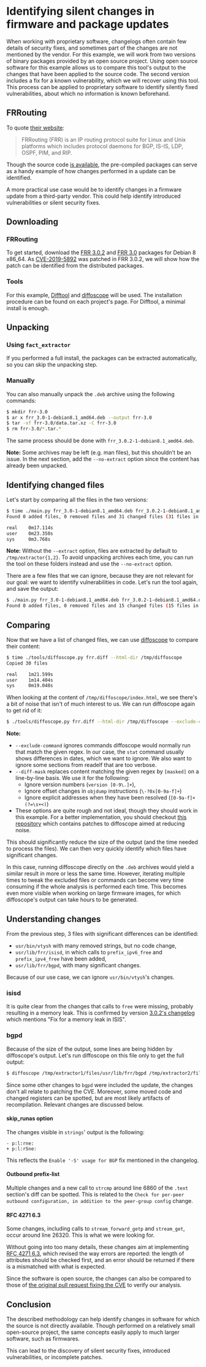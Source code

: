 # Identifying silent changes in firmware and package updates

When working with proprietary software, changelogs often contain few details of security fixes, and sometimes part of the changes are not mentioned by the vendor. For this example, we will work from two versions of binary packages provided by an open source project. Using open source software for this example allows us to compare this tool's output to the changes that have been applied to the source code.
The second version includes a fix for a known vulnerability, which we will recover using this tool. This process can be applied to proprietary software to identify silently fixed vulnerabilities, about which no information is known beforehand.

## FRRouting

To quote [their website](https://frrouting.org/):

> FRRouting (FRR) is an IP routing protocol suite for Linux and Unix platforms which includes protocol daemons for BGP, IS-IS, LDP, OSPF, PIM, and RIP.

Though the source code [is available](https://github.com/FRRouting/frr), the pre-compiled packages can serve as a handy example of how changes performed in a update can be identified.

A more practical use case would be to identify changes in a firmware update from a third-party vendor. This could help identify introduced vulnerabilities or silent security fixes. 

## Downloading

### FRRouting

To get started, download the [FRR 3.0.2](https://github.com/FRRouting/frr/releases/download/frr-3.0.2/frr_3.0.2-1-debian8.1_amd64.deb) and [FRR 3.0](https://github.com/FRRouting/frr/releases/download/frr-3.0/frr_3.0-1-debian8.1_amd64.deb) packages for Debian 8 x86_64.
As [CVE-2019-5892](https://frrouting.org/community/security/cve-2019-5892.html) was patched in FRR 3.0.2, we will show how the patch can be identified from the distributed packages.

### Tools

For this example, [Difftool](https://github.com/airbus-seclab/Difftool) and [diffoscope](https://diffoscope.org) will be used. The installation procedure can be found on each project's page. For Difftool, a minimal install is enough.

## Unpacking

### Using `fact_extractor`

If you performed a full install, the packages can be extracted automatically, so you can skip the unpacking step.

### Manually

You can also manually unpack the `.deb` archive using the following commands:

```bash
$ mkdir frr-3.0
$ ar x frr_3.0-1-debian8.1_amd64.deb --output frr-3.0
$ tar -xf frr-3.0/data.tar.xz -C frr-3.0
$ rm frr-3.0/*.tar.*
```

The same process should be done with `frr_3.0.2-1-debian8.1_amd64.deb`.

**Note:** Some archives may be left (e.g. man files), but this shouldn't be an issue. In the next section, add the `--no-extract`  option since the content has already been unpacked. 

## Identifying changed files

Let's start by comparing all the files in the two versions:

```bash
$ time ./main.py frr_3.0-1-debian8.1_amd64.deb frr_3.0.2-1-debian8.1_amd64.deb
Found 0 added files, 0 removed files and 31 changed files (31 files in total)

real	0m17.114s
user	0m23.350s
sys		0m3.768s
```

**Note:** Without the `--extract` option, files are extracted by default to `/tmp/extractor{1,2}`. To avoid unpacking archives each time, you can run the tool on these folders instead and use the `--no-extract` option.

There are a few files that we can ignore, because they are not relevant for our goal: we want to identify vulnerabilities in code. Let's run the tool again, and save the output:

```bash
$ ./main.py frr_3.0-1-debian8.1_amd64.deb frr_3.0.2-1-debian8.1_amd64.deb --exclude "*/changelog*" --exclude-mime "text/plain" --output frr.diff
Found 0 added files, 0 removed files and 15 changed files (15 files in total)
```

## Comparing

Now that we have a list of changed files, we can use [diffoscope](https://diffoscope.org/) to compare their content:

```bash
$ time ./tools/diffoscope.py frr.diff --html-dir /tmp/diffoscope
Copied 30 files

real	1m21.599s
user	1m14.404s
sys		0m19.048s
```

When looking at the content of `/tmp/diffoscope/index.html`, we see there's a bit of noise that isn't of much interest to us. We can run diffoscope again to get rid of it:

```bash
$ ./tools/diffoscope.py frr.diff --html-dir /tmp/diffoscope --exclude-command "stat .*" --exclude-command "readelf .*(notes|data|debug|symbols|got|eh_frame|text|relocs).*" --diff-mask "version [0-9\.]+" --diff-mask "\-?0x[0-9a-f]+" --diff-mask "[0-9a-f]+(?=\s+<)"
```

**Note:** 

* `--exclude-command` ignores commands diffoscope would normally run that match the given regex. In our case, the `stat` command usually shows differences in dates, which we want to ignore. We also want to ignore some sections from readelf that are too verbose.
* `--diff-mask` replaces content matching the given regex by `[masked]` on a line-by-line basis. We use it for the following:
  * Ignore version numbers (`version [0-9\.]+`),
  * Ignore offset changes in `objdump` instructions (`\-?0x[0-9a-f]+`)
  * Ignore explicit addresses when they have been resolved (`[0-9a-f]+(?=\s+<)`)
* These options are quite rough and not ideal, though they should work in this example. For a better implementation, you should checkout [this repository](https://github.com/airbus-seclab/Difftool/tree/master/tools) which contains patches to diffoscope aimed at reducing noise.

This should significantly reduce the size of the output (and the time needed to process the files). We can then very quickly identify which files have significant changes.

In this case, running diffoscope directly on the `.deb` archives would yield a similar result in more or less the same time. However, iterating multiple times to tweak the excluded files or commands can become very time consuming if the whole analysis is performed each time. This becomes even more visible when working on large firmware images, for which diffoscope's output can take hours to be generated. 

## Understanding changes

From the previous step, 3 files with significant differences can be identified:

* `usr/bin/vtysh` with many removed strings, but no code change,
* `usr/lib/frr/isisd`, in which calls to `prefix_ipv6_free` and `prefix_ipv4_free` have been added,
* `usr/lib/frr/bgpd`, with many significant changes.

Because of our use case, we can ignore `usr/bin/vtysh`'s changes.

### isisd

It is quite clear from the changes that calls to `free` were missing, probably resulting in a memory leak.
This is confirmed by version [3.0.2's changelog](https://github.com/FRRouting/frr/releases/tag/frr-3.0.2) which mentions "Fix for a memory leak in ISIS".

### bgpd

Because of the size of the output, some lines are being hidden by diffoscope's output. Let's run diffoscope on this file only to get the full output:

```bash
$ diffoscope /tmp/extractor1/files/usr/lib/frr/bgpd /tmp/extractor2/files/usr/lib/frr/bgpd --exclude-command "readelf .*" --exclude-command "objdump.* --section=\.plt" --html /tmp/diffoscope.html --max-page-diff-block-lines 4096 --max-diff-block-lines 0 --diff-mask "\-?0x[0-9a-f]+" --diff-mask "[0-9a-f]+(?=\s+<)"
```

Since some other changes to `bgpd` were included the update, the changes don't all relate to patching the CVE. Moreover, some moved code and changed registers can be spotted, but are most likely artifacts of recompilation. Relevant changes are discussed below.

#### skip_runas option

The changes visible in `strings`' output is the following:

```
- p:l:rne:
+ p:l:rSne:
```

This reflects the `Enable '-S' usage for BGP` fix mentioned in the changelog.

#### Outbound prefix-list

Multiple changes and a new call to `strcmp` around line 6860 of the `.text` section's diff can be spotted. This is related to the `Check for per-peer outbound configuration, in addition to the peer-group config` change.

#### RFC 4271 6.3

Some changes, including calls to `stream_forward_getp` and `stream_get`, occur around line 26320. This is what we were looking for.

Without going into too many details, these changes aim at implementing [RFC 4271 6.3](https://tools.ietf.org/html/rfc4271#section-6.3), which revised the way errors are reported: the length of attributes should be checked first, and an error should be returned if there is a mismatched with what is expected.

Since the software is open source, the changes can also be compared to those of [the original pull request fixing the CVE](https://github.com/FRRouting/frr/pull/1418) to verify our analysis.

## Conclusion

The described methodology can help identify changes in software for which the source is not directly available. Though performed on a relatively small open-source project, the same concepts easily apply to much larger software, such as firmwares.

This can lead to the discovery of silent security fixes, introduced vulnerabilities, or incomplete patches.
